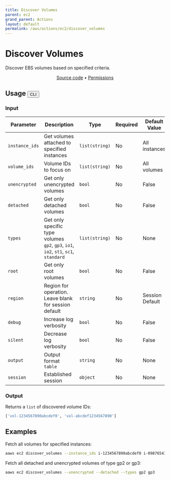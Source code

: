 ```yaml
---
title: Discover Volumes
parent: ec2
grand_parent: Actions
layout: default
permalink: /aws/actions/ec2/discover_volumes
---
```


# Discover Volumes

Discover EBS volumes based on specified criteria.

<p align="center">
   <a href="https://github.com/avtomat-hub/avtomat-aws/tree/main/avtomat_aws/services/ec2/discover_volumes.py">Source code</a> •
   <a href="/aws/permissions/ec2/discover_volumes">Permissions</a>
</p>

## Usage <button id="toggleButton" class="btn fs-3" onclick="toggleTables()">CLI</button>

### Input

| Parameter      | Description                                                                               | Type           | Required | Default Value   |
|----------------|-------------------------------------------------------------------------------------------|----------------|----------|-----------------|
| `instance_ids` | Get volumes attached to specified instances                                               | `list(string)` | No       | All instances   |
| `volume_ids`   | Volume IDs to focus on                                                                    | `list(string)` | No       | All volumes     |
| `unencrypted`  | Get only unencrypted volumes                                                              | `bool`         | No       | False           |
| `detached`     | Get only detached volumes                                                                 | `bool`         | No       | False           |
| `types`        | Get only specific type volumes <br/> `gp2`, `gp3`, `io1`, `io2`, `st1`, `sc1`, `standard` | `list(string)` | No       | None            |
| `root`         | Get only root volumes                                                                     | `bool`         | No       | False           |
| `region`       | Region for operation. Leave blank for session default                                     | `string`       | No       | Session Default |
| `debug`        | Increase log verbosity                                                                    | `bool`         | No       | False           |
| `silent`       | Decrease log verbosity                                                                    | `bool`         | No       | False           |
| `output`       | Output format <br/> `table`                                                               | `string`       | No       | None            |
| `session`      | Established session                                                                       | `object`       | No       | None            |

### Output

Returns a `list` of discovered volume IDs:

```python
['vol-1234567890abcdef0', 'vol-abcdef1234567890']
```

<div markdown="1" id="cli" style="display: block;">

## Examples

Fetch all volumes for specified instances:

```bash
aaws ec2 discover_volumes --instance_ids i-1234567890abcdef0 i-0987654321fedcba0
```

Fetch all detached and unencrypted volumes of type gp2 or gp3:

```bash
aaws ec2 discover_volumes --unencrypted --detached --types gp2 gp3
```

</div>

<div markdown="1" id="prog" style="display: none;">

## Examples

Fetch all volumes for specified instances:

```python
from avtomat_aws import ec2

response = ec2.discover_volumes(instance_ids=["i-1234567890abcdef0", "i-0987654321fedcba0"])
```

Fetch all detached and unencrypted volumes of type gp2 or gp3:

```python
from avtomat_aws import ec2

response = ec2.discover_volumes(unencrypted=True,
                                detached=True,
                                types=['gp2', 'gp3'])
```

</div>

<script>
  function toggleTables() {
    var cli = document.getElementById("cli");
    var prog = document.getElementById("prog");
    var toggleButton = document.getElementById("toggleButton");
    if (cli.style.display === "none") {
      cli.style.display = "block";
      prog.style.display = "none";
      toggleButton.innerHTML = "CLI";
    } else {
      cli.style.display = "none";
      prog.style.display = "block";
      toggleButton.innerHTML = "Programmatic";
    } 
  }
</script>
